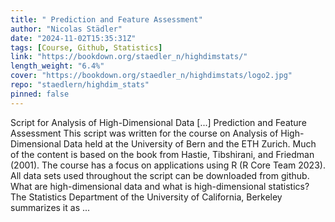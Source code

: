 ```yaml
---
title: " Prediction and Feature Assessment"
author: "Nicolas Städler"
date: "2024-11-02T15:35:31Z"
tags: [Course, Github, Statistics]
link: "https://bookdown.org/staedler_n/highdimstats/"
length_weight: "6.4%"
cover: "https://bookdown.org/staedler_n/highdimstats/logo2.jpg"
repo: "staedlern/highdim_stats"
pinned: false
---
```


Script for Analysis of High-Dimensional Data [...] Prediction and Feature Assessment This script was written for the course on Analysis of High-Dimensional Data held at the University of Bern and the ETH Zurich. Much of the content is based on the book from Hastie, Tibshirani, and Friedman (2001). The course has a focus on applications using R (R Core Team 2023). All data sets used throughout the script can be downloaded from github. What are high-dimensional data and what is high-dimensional statistics? The Statistics Department of the University of California, Berkeley summarizes it as ...

